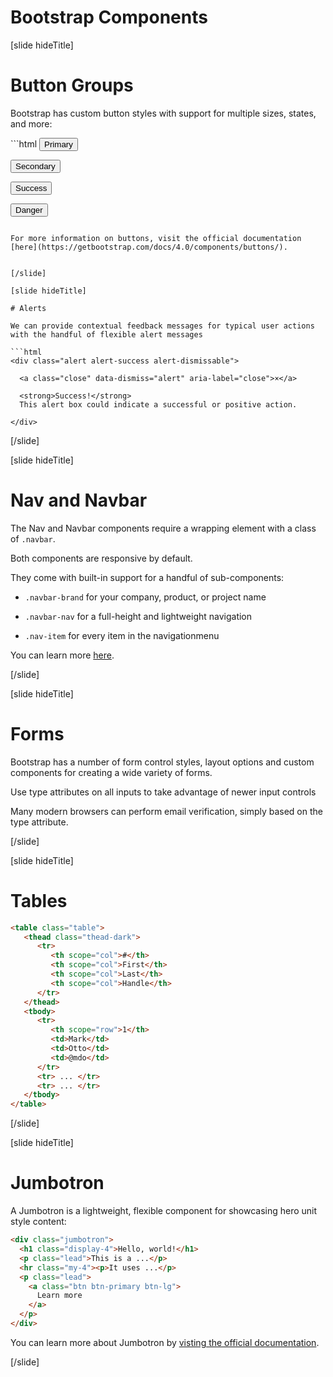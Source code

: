 # Bootstrap Components

[slide hideTitle]

# Button Groups​

Bootstrap has custom button styles with support for multiple sizes, states, and more​:

​```html
<button type="button" class="btn btn-primary">Primary</button>​

<button type="button" class="btn btn-secondary">Secondary</button>​

<button type="button" class="btn btn-success">Success</button>​

<button type="button" class="btn btn-danger">Danger</button>​
```

For more information on buttons, visit the official documentation [here](https://getbootstrap.com/docs/4.0/components/buttons/​).
​

[/slide]

[slide hideTitle]

# Alerts​

We can provide contextual feedback messages for typical user actions with the handful of flexible alert messages​

```html
<div class="alert alert-success alert-dismissable">​

  <a class="close" data-dismiss="alert" aria-label="close">×</a>​

  <strong>Success!</strong> ​
  This alert box could indicate a successful or positive action.​

</div>​
```

[/slide]

[slide hideTitle]

# Nav and Navbar​

The Nav and Navbar components require a wrapping element with a class of `.navbar​`.

Both components are responsive by default​.

They come with built-in support for a handful of sub-components​:

- `.navbar-brand` for your company, product, or project name​

- `.navbar-nav` for a full-height and lightweight navigation​

- `.nav-item` for every item in the navigation​ menu

You can learn more [here](https://getbootstrap.com/docs/4.0/components/navbar/​).

[/slide]

[slide hideTitle]

# Forms​

Bootstrap has a number of form control styles, layout options and custom components for creating a wide variety of forms​.

Use type attributes on all inputs to take advantage of newer input controls

Many modern browsers can perform email verification​, simply based on the type attribute.

[/slide]

[slide hideTitle]

# Tables

```html
<table class="table">
   <thead class="thead-dark">
      <tr>
         <th scope="col">#</th>
         <th scope="col">First</th>
         <th scope="col">Last</th>
         <th scope="col">Handle</th>
      </tr>
   </thead>
   <tbody>
      <tr>
         <th scope="row">1</th>
         <td>Mark</td>
         <td>Otto</td>
         <td>@mdo</td>
      </tr>
      <tr> ... </tr>
      <tr> ... </tr>
   </tbody>
</table>
```

[/slide]

[slide hideTitle]

# Jumbotron

A Jumbotron is a lightweight, flexible component for showcasing hero unit style content​:
​
```html
<div class="jumbotron">​
  <h1 class="display-4">Hello, world!</h1>​
  <p class="lead">This is a ...</p>​
  <hr class="my-4"><p>It uses ...</p>​
  <p class="lead">​
    <a class="btn btn-primary btn-lg">​
      Learn more
    </a>​
  </p>​
</div>
```

You can learn more about Jumbotron by [visting the official documentation](https://getbootstrap.com/docs/4.0/components/jumbotron/​).

[/slide]
